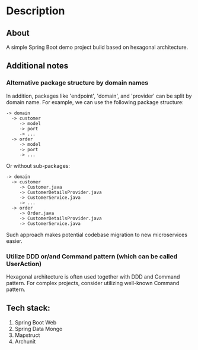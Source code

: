 # Description

## About
A simple Spring Boot demo project build based on hexagonal architecture.

## Additional notes

### Alternative package structure by domain names
In addition, packages like 'endpoint', 'domain', and 'provider' can be split by domain name. For example, we can use the following package structure:
```
-> domain
  -> customer
     -> model
     -> port
     -> ...
  -> order
     -> model
     -> port
     -> ...
```

Or without sub-packages:

```
-> domain
  -> customer
     -> Customer.java
     -> CustomerDetailsProvider.java
     -> CustomerService.java
     -> ...
  -> order
     -> Order.java
     -> CustomerDetailsProvider.java
     -> CustomerService.java
```

Such approach makes potential codebase migration to new microservices easier.

### Utilize DDD or/and Command pattern (which can be called UserAction)
Hexagonal architecture is often used together with DDD and Command pattern. For complex projects, consider utilizing well-known Command pattern.

## Tech stack:
1. Spring Boot Web
2. Spring Data Mongo
3. Mapstruct
4. Archunit
